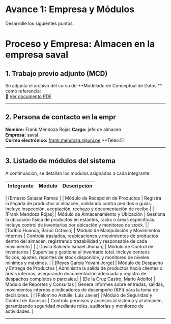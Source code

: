 # Avance 1: Empresa y Módulos
Desarrolle los siguientes puntos:

# Proceso y Empresa: Almacen  en la empresa saval

## 1. Trabajo previo adjunto (MCD)
Se adjunta el archivo del curso de **Modelado de Conceptual de Datos ** como referencia:  
📄  [Ver documento PDF](./MCD-24-2-Area-de-Operaciones.pdf)

---

## 2. Persona de contacto en la empr
**Nombre:**  Frank Mendoza Rojas
**Cargo:** jefe de almacen  
**Empresa:** saval  
**Correo electrónico:** frank.mendoza.r@uni.pe
**Teléo:51

---

## 3. Listado de módulos del sistema
A continuación, se detallan los módulos asignados a cada integrante:  

| Integrante       | Módulo                | Descripción                                                                 |
|------------------|-----------------------|-----------------------------------------------------------------------------|

| [Ernesto Salazar Ramos ]       | Módulo de Recepción de Productos | Registra la llegada de productos al almacén, validando contra pedidos o guías. Incluye inspección, aceptación, rechazo y documentación de recibo |
| [Frank Mendoza Rojas]       | Módulo de Almacenamiento y Ubicación        | Gestiona la ubicación física de productos en estantes, racks o áreas específicas. Incluye control de inventarios por ubicación y monitoreo de stock.        |
| [Toribio Huanca, Baruc Octavio]       | Módulo de Manipulación y Movimientos Internos       | Controla traslados, reubicaciones y movimientos de productos dentro del almacén, registrando trazabilidad y responsable de cada movimiento                     |
| [ Davila Salcedo Ismael Jhohan]       | Módulo de Control de Inventarios        | Supervisa y gestiona el inventario total. Incluye conteos físicos, ajustes, reportes de stock disponible, y monitoreo de niveles mínimos y máximos. |
| [Reyes Garcia Yovani Jorge]       | Módulo de Despacho y Entrega de Productos          | Administra la salida de productos hacia clientes o áreas internas, asegurando documentación adecuada y registro de despachos completos o parciales.|
| [De la Cruz Castro, Mario Adolfo]       | Módulo de Reportes y Consultas         | Genera informes sobre entradas, salidas, movimientos internos e indicadores de desempeño (KPI) para la toma de decisiones. |
| [Palomino Astulle, Luis Javier]       | Módulo de Seguridad y Control de Accesos               | Controla permisos y accesos al sistema y al almacén, garantizando seguridad mediante roles, auditorías y monitoreo de actividades. |



---

